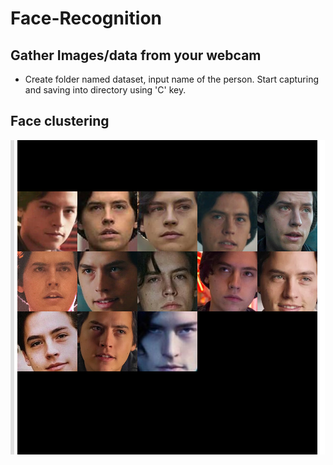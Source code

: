 # Face-Recognition

## Gather Images/data from your webcam
* Create folder named dataset, input name of the person. Start capturing and saving into directory using 'C' key.

## Face clustering
![demo](https://github.com/oyyarko/Face-Recognition/blob/master/Screenshot%20from%202020-06-30%2012-59-45.png)
